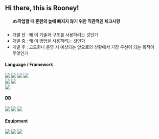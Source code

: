 <h2> Hi there, this is Rooney! </h2>
<ul>
<h4>✍️작업할 때 혼란의 늪에 빠지지 않기 위한 직관적인 체크사항 </h4>
  <li> 개발 전 : 왜 이 기술과 구조를 사용하려는 것인가 </li>
  <li> 개발 중 : 왜 이 방법을 사용하려는 것인가 </li>
  <li> 개발 후 : 고도화나 운영 시 예상되는 앞으로의 상황에서 가장 우선이 되는 목적이 무엇인가 </li>
</ul>
  
<h4> Language / Framework </h4>  
<span><img src="https://img.shields.io/badge/javascript-F7DF1E?style=flat-square&logo=javascript&logoColor=white"/></span> 
<span><img src="https://img.shields.io/badge/Node.js-339933?style=flat-square&logo=Node.js&logoColor=white"></span> 
<span><img src="https://img.shields.io/badge/Express-000000?style=flat-square&logo=Express&logoColor=white"></span> 
<span><img src="https://img.shields.io/badge/React-61DAFB?style=flat-square&logo=React&logoColor=black"></span><br>
<span><img src="https://img.shields.io/badge/java-6DB33F?style=flat-square&logo=java&logoColor=white"/></span> 
<span><img src="https://img.shields.io/badge/Springboot-6DB33F?style=flat-square&logo=springboot&logoColor=white"/></span><br>
<span><img src="https://img.shields.io/badge/Python-3776AB?style=flat-square&logo=python&logoColor=white"/></span>

<h4> DB </h4>
<span><img src="https://img.shields.io/badge/MySQL-4479A1?style=flat-square&logo=mysql&logoColor=white"></span> <span><img src="https://img.shields.io/badge/mariaDB-003545?style=flat-square&logo=mariadb&logoColor=white"></span> <span><img src="https://img.shields.io/badge/MongoDB-47A248?style=flat-square&logo=MongoDB&logoColor=white"></span> 
<h4> Equipment </h4>
<span><img src="https://img.shields.io/badge/Linux-FCC624?style=flat-square&logo=Linux&logoColor=black"> <img src="https://img.shields.io/badge/aws EC2-FF9900?style=flat-square&logo=amazonaws&logoColor=white"> <img src="https://img.shields.io/badge/Nginx-009639?style=flat-square&logo=Nginx&logoColor=white">








<!--
**loveyrooney/loveyrooney** is a ✨ _special_ ✨ repository because its `README.md` (this file) appears on your GitHub profile.

Here are some ideas to get you started:

- 🔭 I’m currently working on ...
- 🌱 I’m currently learning ...
- 👯 I’m looking to collaborate on ...
- 🤔 I’m looking for help with ...
- 💬 Ask me about ...
- 📫 How to reach me: ...
- 😄 Pronouns: ...
- ⚡ Fun fact: ...
-->
